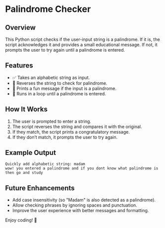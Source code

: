 # Palindrome Checker

## Overview
This Python script checks if the user-input string is a palindrome. If it is, the script acknowledges it and provides a small educational message. If not, it prompts the user to try again until a palindrome is entered.

## Features
- ✅ Takes an alphabetic string as input.
- 🔄 Reverses the string to check for palindrome.
- 🎉 Prints a fun message if the input is a palindrome.
- 🔁 Runs in a loop until a palindrome is entered.

## How It Works
1. The user is prompted to enter a string.
2. The script reverses the string and compares it with the original.
3. If they match, the script prints a congratulatory message.
4. If they don’t match, it prompts the user to try again.

## Example Output
```
Quickly add alphabetic string: madam
wow! you entered a palindrome and if you dont know what palindrome is then go and study
```

## Future Enhancements
- Add case insensitivity (so "Madam" is also detected as a palindrome).
- Allow checking phrases by ignoring spaces and punctuation.
- Improve the user experience with better messages and formatting.

Enjoy coding! 🚀

